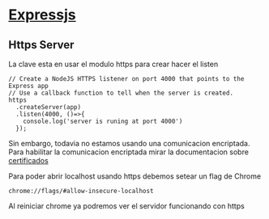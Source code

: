 # [Expressjs](https://expressjs.com/)

## Https Server
La clave esta en usar el modulo https para crear hacer el listen
```
// Create a NodeJS HTTPS listener on port 4000 that points to the Express app
// Use a callback function to tell when the server is created.
https
  .createServer(app)
  .listen(4000, ()=>{
    console.log('server is runing at port 4000')
  });
```
Sin embargo, todavia no estamos usando una comunicacion encriptada.
Para habilitar la comunicacion encriptada mirar la documentacion sobre [certificados](./certificates)


Para poder abrir localhost usando https debemos setear un flag de Chrome
```
chrome://flags/#allow-insecure-localhost
```
Al reiniciar chrome ya podremos ver el servidor funcionando con https